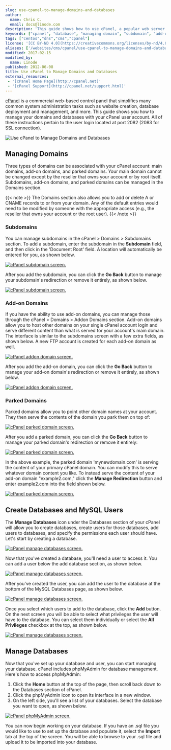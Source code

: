 ```yaml
---
slug: use-cpanel-to-manage-domains-and-databases
author:
  name: Chris C.
  email: docs@linode.com
description: 'This guide shows how to use cPanel, a popular web server control panel that makes it easy to manage server resources and services, like domains and databases.'
keywords: ["cpanel", "database", "managing domain", "subdomain", "add-on domain", "parked domain", "phpmyadmin", "mysql", "create database", "manage database"]
tags: ["centos","dns","cms","cpanel"]
license: '[CC BY-ND 4.0](https://creativecommons.org/licenses/by-nd/4.0)'
aliases: ['/websites/cms/cpanel/use-cpanel-to-manage-domains-and-databases/','/websites/cms/managing-domains-and-databases/','/websites/cms/use-cpanel-to-manage-domains-and-databases/','/web-applications/control-panels/cpanel/managing-domains-and-databases/']
modified: 2017-02-15
modified_by:
  name: Linode
published: 2012-06-08
title: Use cPanel to Manage Domains and Databases
external_resources:
 - '[cPanel Home Page](http://cpanel.net)'
 - '[cPanel Support](http://cpanel.net/support.html)'
---
```


[cPanel](http://cpanel.net) is a commercial web-based control panel that simplifies many common system administration tasks such as website creation, database deployment and management, and more. This guide shows you how to manage your domains and databases with your cPanel user account. All of these instructions pertain to the user login located at port 2082 (2083 for SSL connection).

![Use cPanel to Manage Domains and Databases](use-cpanel-to-manage-domains-and-databases.png "Use cPanel to Manage Domains and Databases")

## Managing Domains

Three types of domains can be associated with your cPanel account: main domains, add-on domains, and parked domains. Your main domain cannot be changed except by the reseller that owns your account or by root itself. Subdomains, add-on domains, and parked domains can be managed in the Domains section.

 {{< note >}}
The Domains section also allows you to add or delete A or CNAME records to or from your domain. Any of the default entries would need to be modified by someone with the appropriate access (e.g., the reseller that owns your account or the root user).
{{< /note >}}

### Subdomains

You can manage subdomains in the cPanel \> Domains \> Subdomains section. To add a subdomain, enter the subdomain in the **Subdomain** field, and then click in the 'Document Root' field. A location will automatically be entered for you, as shown below.

[![cPanel subdomain screen.](874-SubAdd.png)](874-SubAdd.png)

After you add the subdomain, you can click the **Go Back** button to manage your subdomain's redirection or remove it entirely, as shown below.

[![cPanel subdomain screen.](875-SubMod.png)](875-SubMod.png)

### Add-on Domains

If you have the ability to use add-on domains, you can manage those through the cPanel \> Domains \> Addon Domains section. Add-on domains allow you to host other domains on your single cPanel account login and serve different content than what is served for your account's main domain. The interface is similar to the subdomains screen with a few extra fields, as shown below. A new FTP account is created for each add-on domain as well.

[![cPanel addon domain screen.](876-AddAdd.png)](876-AddAdd.png)

After you add the add-on domain, you can click the **Go Back** button to manage your add-on domain's redirection or remove it entirely, as shown below.

[![cPanel addon domain screen.](877-AddMod.png)](877-AddMod.png)

### Parked Domains

Parked domains allow you to point other domain names at your account. They then serve the contents of the domain you park them on top of:

[![cPanel parked domain screen.](878-AddParked.png)](878-AddParked.png)

After you add a parked domain, you can click the **Go Back** button to manage your parked domain's redirection or remove it entirely:

[![cPanel parked domain screen.](879-ParkMod.png)](879-ParkMod.png)

In the above example, the parked domain 'mynewdomain.com' is serving the content of your primary cPanel domain. You can modify this to serve whatever domain content you like. To instead serve the content of your add-on domain "example2.com," click the **Manage Redirection** button and enter example2.com into the field shown below.

[![cPanel parked domain screen.](880-ParkOther.png)](880-ParkOther.png)

## Create Databases and MySQL Users

The **Manage Databases** icon under the Databases section of your cPanel will allow you to create databases, create users for those databases, add users to databases, and specify the permissions each user should have. Let's start by creating a database.

[![cPanel manage databases screen.](883-AddDB.png)](883-AddDB.png)

Now that you've created a database, you'll need a user to access it. You can add a user below the add database section, as shown below.

[![cPanel manage databases screen.](882-AddUser.png)](882-AddUser.png)

After you've created the user, you can add the user to the database at the bottom of the MySQL Databases page, as shown below.

[![cPanel manage databases screen.](884-User2DB.png)](884-User2DB.png)

Once you select which users to add to the database, click the **Add** button. On the next screen you will be able to select what privileges the user will have to the database. You can select them individually or select the **All Privileges** checkbox at the top, as shown below.

[![cPanel manage databases screen.](881-DBPrivs.png)](881-DBPrivs.png)

## Manage Databases

Now that you've set up your database and user, you can start managing your database. cPanel includes phpMyAdmin for database management. Here's how to access phpMyAdmin:

1.  Click the **Home** button at the top of the page, then scroll back down to the Databases section of cPanel.
2.  Click the phpMyAdmin icon to open its interface in a new window.
3.  On the left side, you'll see a list of your databases. Select the database you want to open, as shown below.

[![cPanel phpMyAdmin screen.](885-phpmaside.png)](885-phpmaside.png)

You can now begin working on your database. If you have an .sql file you would like to use to set up the database and populate it, select the **Import** tab at the top of the screen. You will be able to browse to your .sql file and upload it to be imported into your database.
